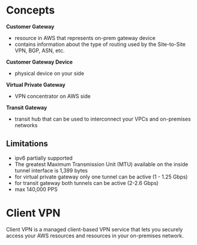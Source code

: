 # Concepts

**Customer Gateway**

- resource in AWS that represents on-prem gateway device
- contains information about the type of routing used by the Site-to-Site VPN, BGP, ASN, etc.

**Customer Gateway Device**

- physical device on your side

**Virtual Private Gateway**

- VPN concentrator on AWS side

**Transit Gateway**

- transit hub that can be used to interconnect your VPCs and on-premises networks

## Limitations

- ipv6 partially supported
- The greatest Maximum Transmission Unit (MTU) available on the inside tunnel interface is 1,399 bytes
- for virtual private gateway only one tunnel can be active (1 - 1.25 Gbps)
- for transit gateway both tunnels can be active (2-2.6 Gbps)
- max 140,000 PPS

  

# **Client VPN**

Client VPN is a managed client-based VPN service that lets you securely access your AWS resources and resources in your on-premises network.
